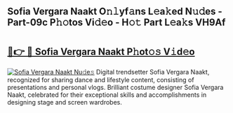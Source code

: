 ## Sofia Vergara Naakt O𝚗𝚕yf𝚊ns L𝚎a𝚔ed N𝚞𝚍es - Part-09c P𝚑𝚘tos Vi𝚍𝚎o - H𝚘𝚝 Part L𝚎a𝚔s VH9Af

# <h2><a href="http://kf1q6h1.oniu.top/?m=Sofia+Vergara+Naakt">🔗👉 🔴 Sofia Vergara Naakt P𝚑ot𝚘𝚜 V𝚒d𝚎o</a></h2>

[![Sofia Vergara Naakt Nu𝚍e𝚜](https://i.imgur.com/0qMVB7G.gif)](http://kf1q6h1.oniu.top/?m=Sofia+Vergara+Naakt)
Digital trendsetter Sofia Vergara Naakt, recognized for sharing dance and lifestyle content, consisting of presentations and personal vlogs. Brilliant costume designer Sofia Vergara Naakt, celebrated for their exceptional skills and accomplishments in designing stage and screen wardrobes.  
